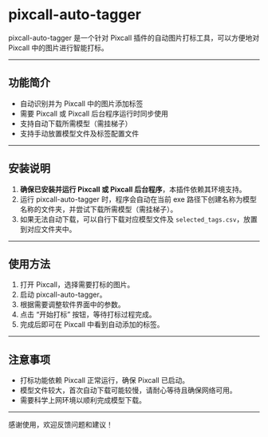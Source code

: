 # pixcall-auto-tagger

pixcall-auto-tagger 是一个针对 Pixcall 插件的自动图片打标工具，可以方便地对 Pixcall 中的图片进行智能打标。

---

## 功能简介

-   自动识别并为 Pixcall 中的图片添加标签
-   需要 Pixcall 或 Pixcall 后台程序运行时同步使用
-   支持自动下载所需模型（需挂梯子）
-   支持手动放置模型文件及标签配置文件

---

## 安装说明

1. **确保已安装并运行 Pixcall 或 Pixcall 后台程序**，本插件依赖其环境支持。
2. 运行 pixcall-auto-tagger 时，程序会自动在当前 exe 路径下创建名称为模型名称的文件夹，并尝试下载所需模型（需挂梯子）。
3. 如果无法自动下载，可以自行下载对应模型文件及 `selected_tags.csv`，放置到对应文件夹中。

---

## 使用方法

1. 打开 Pixcall，选择需要打标的图片。
2. 启动 pixcall-auto-tagger。
3. 根据需要调整软件界面中的参数。
4. 点击 “开始打标” 按钮，等待打标过程完成。
5. 完成后即可在 Pixcall 中看到自动添加的标签。

---

## 注意事项

-   打标功能依赖 Pixcall 正常运行，确保 Pixcall 已启动。
-   模型文件较大，首次自动下载可能较慢，请耐心等待且确保网络可用。
-   需要科学上网环境以顺利完成模型下载。

---

感谢使用，欢迎反馈问题和建议！
